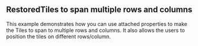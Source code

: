 ## RestoredTiles to span multiple rows and columns
This example demonstrates how you can use attached properties to make the Tiles to span to multiple rows and columns.
It also allows the users to position the tiles on different rows/column.

[//]: <keywords: multiple, rows, columns, tiles>